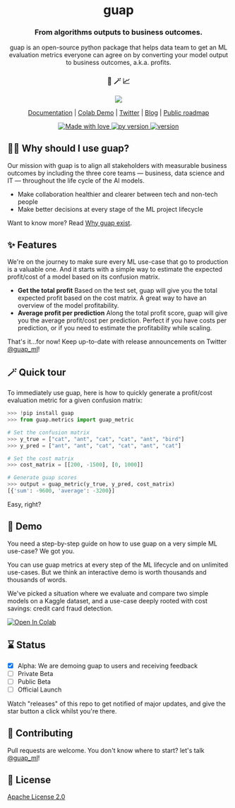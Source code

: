 <h1 align="center">
  guap
</h1>

<h3 align="center">
 From algorithms outputs to business outcomes.
</h3>
<p align="center">
guap is an open-source python package that helps data team to get an ML evaluation metrics everyone can agree on by converting your model output to business outcomes, a.k.a. profits.</p>

<h3 align="center">
 🤖 🪄 📈
</h3>


<p align="center">
  <img src="https://i.imgur.com/sCfpF6d.png">
</p>
<p align="center">
    <a href="https://guap.gitbook.io/guap-docs/">Documentation</a> |
    <a href="https://colab.research.google.com/drive/1XmqitZzUtK-rohKXgKpjqR16npKjx6m9#offline=true&sandboxMode=true">Colab Demo</a> |
    <a href="https://twitter.com/guap_ml">Twitter</a> |
    <a href="https://ulyssebottello.com/">Blog</a> |
    <a href="https://github.com/guap-ml/guap/projects/1">Public roadmap</a> 
    <br />
</p>

<p align="center">
    <a href="https://github.com/chetanraj/awesome-github-badges">
        <img alt="Made with love" src="https://img.shields.io/badge/Made%20With-Love-orange.svg">
    </a>
	<a href="https://github.com/chetanraj/awesome-github-badges">
        <img alt="py version" src="https://img.shields.io/badge/python-3.6_|_3.7_|_3.8-blue">
    </a>
	    </a>
	<a href="https://github.com/chetanraj/awesome-github-badges">
        <img alt="version" src="https://img.shields.io/badge/version-0.1.0-gree">
    </a>

</p>


## 🧞‍♂️ Why should I use guap?
Our mission with guap is to align all stakeholders with measurable business outcomes by including the three core teams — business, data science and IT — throughout the life cycle of the AI models.

* Make collaboration healthier and clearer between tech and non-tech people
* Make better decisions at every stage of the ML project lifecycle

Want to know more? Read [Why guap exist](https://ulyssebottello.com/why-guap/).

## ✨ Features
We're on the journey to make sure every ML use-case that go to production is a valuable one. And it starts with a simple way to estimate the expected profit/cost of a model based on its confusion matrix.

* **Get the total profit** Based on the test set, guap will give you the total expected profit based on the cost matrix. A great way to have an overview of the model profitability.
* **Average profit per prediction** Along the total profit score, guap will give you the average profit/cost per prediction. Perfect if you have costs per prediction, or if you need to estimate the profitability while scaling.

That's it...for now! Keep up-to-date with release announcements on Twitter [@guap_ml](https://twitter.com/guap_ml)!

## 🪄 Quick tour
To immediately use guap, here is how to quickly generate a profit/cost evaluation metric for a given confusion matrix: 

```python
>>> !pip install guap
>>> from guap.metrics import guap_metric

# Set the confusion matrix
>>> y_true = ["cat", "ant", "cat", "cat", "ant", "bird"]
>>> y_pred = ["ant", "ant", "cat", "cat", "ant", "cat"]

# Set the cost matrix
>>> cost_matrix = [[200, -1500], [0, 1000]]

# Generate guap scores
>>> output = guap_metric(y_true, y_pred, cost_matrix)
[{'sum': -9600, 'average': -3200}]
```

Easy, right? 

## 👀 Demo
You need a step-by-step guide on how to use guap on a very simple ML use-case? We got you.

You can use guap metrics at every step of the ML lifecycle and on unlimited use-cases. But we think an interactive demo is worth thousands and thousands of words.

We've picked a situation where we evaluate and compare two simple models on a Kaggle dataset, and a use-case deeply rooted with cost savings: credit card fraud detection.

[![Open In Colab](https://colab.research.google.com/assets/colab-badge.svg)](https://colab.research.google.com/drive/1XmqitZzUtK-rohKXgKpjqR16npKjx6m9#offline=true&sandboxMode=true)

## ⌛ Status
- [x] Alpha: We are demoing guap to users and receiving feedback
- [ ] Private Beta
- [ ] Public Beta
- [ ] Official Launch

Watch "releases" of this repo to get notified of major updates, and give the star button a click whilst you're there.

## 🙏 Contributing
Pull requests are welcome. You don't know where to start? let's talk [@guap_ml](https://twitter.com/guap_ml)!

## 💖 License
[Apache License 2.0](http://www.apache.org/licenses/)
